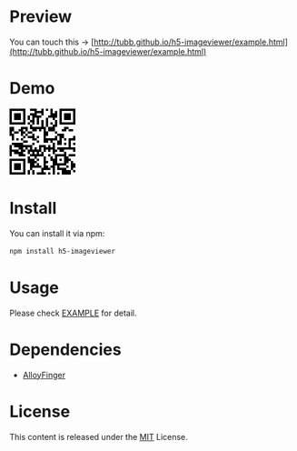 # Preview
You can touch this -> [http://tubb.github.io/h5-imageviewer/example.html](http://tubb.github.io/h5-imageviewer/example.html)

# Demo
![QRCODE](https://github.com/TUBB/h5-imageviewer/blob/master/art/viewer_qr.png)

# Install

You can install it via npm:

```html
npm install h5-imageviewer
```

# Usage
Please check [EXAMPLE](https://github.com/TUBB/h5-imageviewer/blob/master/src/example/example.js) for detail.

# Dependencies
* [AlloyFinger](https://github.com/AlloyTeam/AlloyFinger)

# License
This content is released under the [MIT](http://opensource.org/licenses/MIT) License.
